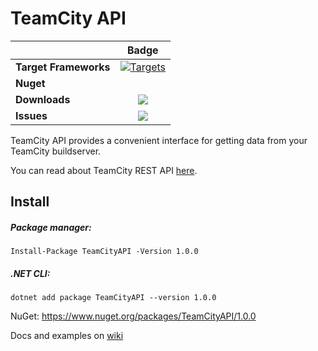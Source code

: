 # TeamCity API
||Badge|
|------|:------:|
|**Target Frameworks**|[![Targets](https://img.shields.io/badge/.NET%20Standard-2.1-green.svg)](https://docs.microsoft.com/ru-ru/dotnet/standard/net-standard)
|**Nuget**|[![]()](http://www.nuget.org/packages/TeamCityAPI)
|**Downloads**|[![](https://img.shields.io/nuget/dt/TeamCityAPI.svg)](https://www.nuget.org/packages/TeamCityAPI/)
|**Issues**|[![](https://img.shields.io/github/issues/ISBronny/TeamCityAPI.svg)](https://github.com/ISBronny/TeamCityAPI/issues)

TeamCity API provides a convenient interface for getting data from your TeamCity buildserver.

You can read about TeamCity REST API [here](https://www.jetbrains.com/help/teamcity/rest/teamcity-rest-api-documentation.html).

## Install
##### Package manager:
```
Install-Package TeamCityAPI -Version 1.0.0
```

##### .NET CLI:
```
dotnet add package TeamCityAPI --version 1.0.0
```
NuGet: https://www.nuget.org/packages/TeamCityAPI/1.0.0


Docs and examples on [wiki](https://github.com/ISBronny/TeamCityAPI/wiki)

